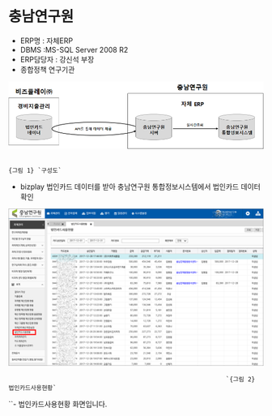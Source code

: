# 충남연구원

 - ERP명 : 자체ERP  
 - DBMS :MS-SQL Server 2008 R2  
 - ERP담당자 : 강신석 부장  
 - 종합정책 연구기관

![](../../../../.gitbook/assets/image%20%2890%29.png)

                                                                          {그림 1} `구성도`

 - bizplay 법인카드 데이터를 받아 충남연구원 통합정보시스템에서 법인카드 데이터 확인

![](../../../../.gitbook/assets/image%20%28106%29.png)

                                                                `{그림 2} 법인카드사용현황`

 ``- 법인카드사용현황 화면입니다.




